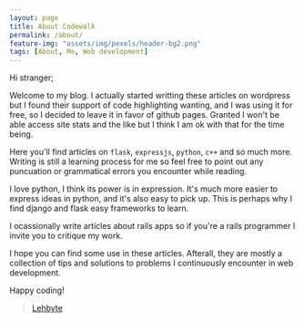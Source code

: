 ```yaml
---
layout: page
title: About Codewalk
permalink: /about/
feature-img: "assets/img/pexels/header-bg2.png"
tags: [About, Me, Web development]
---
```


Hi stranger;

Welcome to my blog. 
I actually started writting these articles on wordpress but I found their support of code highlighting wanting, and I was using it for free, so I decided to leave it in favor of github pages. Granted I won't be able access site stats and the like but I think I am ok with that for the time being. 

Here you'll find articles on `flask`, `expressjs`, `python`, `c++` and so much more. 
Writing is still a learning process for me so feel free to point out any puncuation or grammatical errors you encounter while reading. 

I love python, I think its power is in expression. It's much more easier to express ideas in python, and it's also easy to pick up. This is perhaps why I find django and flask easy frameworks to learn. 

I ocassionally write articles about rails apps so if you're a rails programmer I invite you to critique my work. 

I hope you can find some use in these articles. Afterall, they are mostly a collection of tips and solutions to problems I continuously encounter in web development. 

Happy coding!

>[Lehbyte](https://twitter.com/lehbyte)